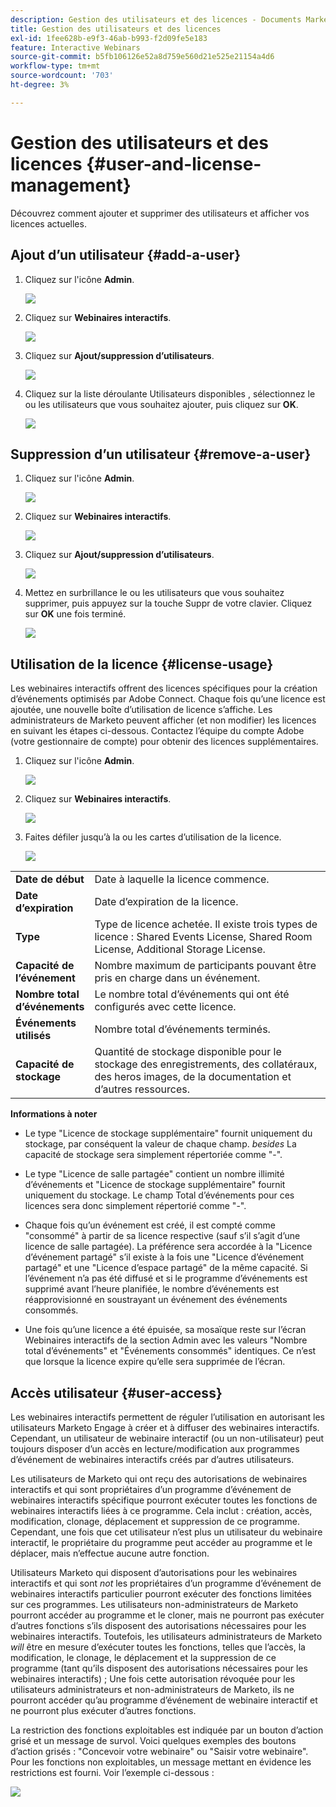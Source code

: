 ```yaml
---
description: Gestion des utilisateurs et des licences - Documents Marketo - Documentation du produit
title: Gestion des utilisateurs et des licences
exl-id: 1fee628b-e9f3-46ab-b993-f2d09fe5e183
feature: Interactive Webinars
source-git-commit: b5fb106126e52a8d759e560d21e525e21154a4d6
workflow-type: tm+mt
source-wordcount: '703'
ht-degree: 3%

---
```


# Gestion des utilisateurs et des licences {#user-and-license-management}

Découvrez comment ajouter et supprimer des utilisateurs et afficher vos licences actuelles.

## Ajout d’un utilisateur {#add-a-user}

1. Cliquez sur l&#39;icône **Admin**.

   ![](assets/user-and-license-management-1.png)

1. Cliquez sur **Webinaires interactifs**.

   ![](assets/user-and-license-management-2.png)

1. Cliquez sur **Ajout/suppression d’utilisateurs**.

   ![](assets/user-and-license-management-3.png)

1. Cliquez sur la liste déroulante Utilisateurs disponibles , sélectionnez le ou les utilisateurs que vous souhaitez ajouter, puis cliquez sur **OK**.

   ![](assets/user-and-license-management-4.png)

## Suppression d’un utilisateur {#remove-a-user}

1. Cliquez sur l&#39;icône **Admin**.

   ![](assets/user-and-license-management-5.png)

1. Cliquez sur **Webinaires interactifs**.

   ![](assets/user-and-license-management-6.png)

1. Cliquez sur **Ajout/suppression d’utilisateurs**.

   ![](assets/user-and-license-management-7.png)

1. Mettez en surbrillance le ou les utilisateurs que vous souhaitez supprimer, puis appuyez sur la touche Suppr de votre clavier. Cliquez sur **OK** une fois terminé.

   ![](assets/user-and-license-management-8.png)

## Utilisation de la licence {#license-usage}

Les webinaires interactifs offrent des licences spécifiques pour la création d’événements optimisés par Adobe Connect. Chaque fois qu’une licence est ajoutée, une nouvelle boîte d’utilisation de licence s’affiche. Les administrateurs de Marketo peuvent afficher (et non modifier) les licences en suivant les étapes ci-dessous. Contactez l’équipe du compte Adobe (votre gestionnaire de compte) pour obtenir des licences supplémentaires.

1. Cliquez sur l&#39;icône **Admin**.

   ![](assets/user-and-license-management-9.png)

1. Cliquez sur **Webinaires interactifs**.

   ![](assets/user-and-license-management-10.png)

1. Faites défiler jusqu’à la ou les cartes d’utilisation de la licence.

   ![](assets/user-and-license-management-11.png)

<table> 
  <tr>
   <td width="20%"><b>Date de début</b></td>
   <td>Date à laquelle la licence commence.</td>
  </tr>
  <tr> 
   <td width="20%"><b>Date d’expiration</b></td>
   <td>Date d’expiration de la licence.</td>
  </tr>
  <tr> 
   <td width="20%"><b>Type</b></td>
   <td>Type de licence achetée. Il existe trois types de licence : Shared Events License, Shared Room License, Additional Storage License.</td>
  </tr>
  <tr> 
   <td width="20%"><b>Capacité de l’événement</b></td>
   <td>Nombre maximum de participants pouvant être pris en charge dans un événement.</td>
  </tr>
  <tr> 
   <td width="20%"><b>Nombre total d’événements</b></td>
   <td>Le nombre total d’événements qui ont été configurés avec cette licence.</td>
  </tr>
  <tr> 
   <td width="20%"><b>Événements utilisés</b></td>
   <td>Nombre total d’événements terminés.</td>
  </tr>
  <tr> 
   <td width="20%"><b>Capacité de stockage</b></td>
   <td>Quantité de stockage disponible pour le stockage des enregistrements, des collatéraux, des heros images, de la documentation et d’autres ressources.</td>
  </tr>
  </tbody>
</table>

**Informations à noter**

* Le type &quot;Licence de stockage supplémentaire&quot; fournit uniquement du stockage, par conséquent la valeur de chaque champ. _besides_ La capacité de stockage sera simplement répertoriée comme &quot;-&quot;.

* Le type &quot;Licence de salle partagée&quot; contient un nombre illimité d’événements et &quot;Licence de stockage supplémentaire&quot; fournit uniquement du stockage. Le champ Total d’événements pour ces licences sera donc simplement répertorié comme &quot;-&quot;.

* Chaque fois qu’un événement est créé, il est compté comme &quot;consommé&quot; à partir de sa licence respective (sauf s’il s’agit d’une licence de salle partagée). La préférence sera accordée à la &quot;Licence d’événement partagé&quot; s’il existe à la fois une &quot;Licence d’événement partagé&quot; et une &quot;Licence d’espace partagé&quot; de la même capacité. Si l’événement n’a pas été diffusé et si le programme d’événements est supprimé avant l’heure planifiée, le nombre d’événements est réapprovisionné en soustrayant un événement des événements consommés.

* Une fois qu’une licence a été épuisée, sa mosaïque reste sur l’écran Webinaires interactifs de la section Admin avec les valeurs &quot;Nombre total d’événements&quot; et &quot;Événements consommés&quot; identiques. Ce n’est que lorsque la licence expire qu’elle sera supprimée de l’écran.

## Accès utilisateur {#user-access}

Les webinaires interactifs permettent de réguler l’utilisation en autorisant les utilisateurs Marketo Engage à créer et à diffuser des webinaires interactifs. Cependant, un utilisateur de webinaire interactif (ou un non-utilisateur) peut toujours disposer d’un accès en lecture/modification aux programmes d’événement de webinaires interactifs créés par d’autres utilisateurs.

Les utilisateurs de Marketo qui ont reçu des autorisations de webinaires interactifs et qui sont propriétaires d’un programme d’événement de webinaires interactifs spécifique pourront exécuter toutes les fonctions de webinaires interactifs liées à ce programme. Cela inclut : création, accès, modification, clonage, déplacement et suppression de ce programme. Cependant, une fois que cet utilisateur n’est plus un utilisateur du webinaire interactif, le propriétaire du programme peut accéder au programme et le déplacer, mais n’effectue aucune autre fonction.

Utilisateurs Marketo qui disposent d’autorisations pour les webinaires interactifs et qui sont _not_ les propriétaires d’un programme d’événement de webinaires interactifs particulier pourront exécuter des fonctions limitées sur ces programmes. Les utilisateurs non-administrateurs de Marketo pourront accéder au programme et le cloner, mais ne pourront pas exécuter d’autres fonctions s’ils disposent des autorisations nécessaires pour les webinaires interactifs. Toutefois, les utilisateurs administrateurs de Marketo _will_ être en mesure d’exécuter toutes les fonctions, telles que l’accès, la modification, le clonage, le déplacement et la suppression de ce programme (tant qu’ils disposent des autorisations nécessaires pour les webinaires interactifs) ; Une fois cette autorisation révoquée pour les utilisateurs administrateurs et non-administrateurs de Marketo, ils ne pourront accéder qu’au programme d’événement de webinaire interactif et ne pourront plus exécuter d’autres fonctions.

La restriction des fonctions exploitables est indiquée par un bouton d’action grisé et un message de survol. Voici quelques exemples des boutons d’action grisés : &quot;Concevoir votre webinaire&quot; ou &quot;Saisir votre webinaire&quot;. Pour les fonctions non exploitables, un message mettant en évidence les restrictions est fourni. Voir l’exemple ci-dessous :

![](assets/user-and-license-management-12.png)
